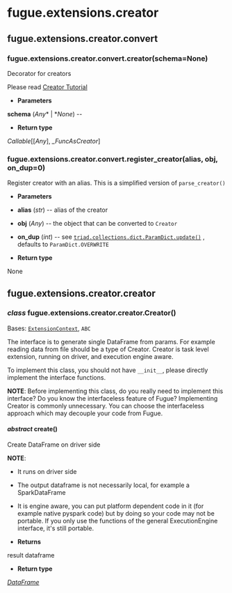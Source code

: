 # fugue.extensions.creator

## fugue.extensions.creator.convert


### fugue.extensions.creator.convert.creator(schema=None)
Decorator for creators

Please read
[Creator Tutorial](https://fugue-tutorials.readthedocs.io/tutorials/extensions/creator.html)


* **Parameters**

**schema** (*Any** | **None*) -- 



* **Return type**

*Callable*[[*Any*], *_FuncAsCreator*]



### fugue.extensions.creator.convert.register_creator(alias, obj, on_dup=0)
Register creator with an alias. This is a simplified version of
`parse_creator()`


* **Parameters**


* **alias** (*str*) -- alias of the creator


* **obj** (*Any*) -- the object that can be converted to
`Creator`


* **on_dup** (*int*) -- see [`triad.collections.dict.ParamDict.update()`](https://triad.readthedocs.io/en/latest/api/triad.collections.html#triad.collections.dict.ParamDict.update)
, defaults to `ParamDict.OVERWRITE`



* **Return type**

None


## fugue.extensions.creator.creator


### _class_ fugue.extensions.creator.creator.Creator()
Bases: [`ExtensionContext`](fugue.extensions.md#fugue.extensions.context.ExtensionContext), `ABC`

The interface is to generate single DataFrame from params.
For example reading data from file should be a type of Creator.
Creator is task level extension, running on driver, and execution engine aware.

To implement this class, you should not have `__init__`, please directly implement
the interface functions.

**NOTE**: Before implementing this class, do you really need to implement this
interface? Do you know the interfaceless feature of Fugue? Implementing Creator
is commonly unnecessary. You can choose the interfaceless approach which may
decouple your code from Fugue.


#### _abstract_ create()
Create DataFrame on driver side

**NOTE**: 
* It runs on driver side


* The output dataframe is not necessarily local, for example a SparkDataFrame


* It is engine aware, you can put platform dependent code in it (for example
native pyspark code) but by doing so your code may not be portable. If you
only use the functions of the general ExecutionEngine interface, it's still
portable.


* **Returns**

result dataframe



* **Return type**

[*DataFrame*](fugue.dataframe.md#fugue.dataframe.dataframe.DataFrame)
